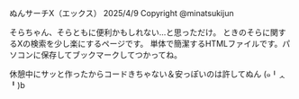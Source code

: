 ぬんサーチX（エックス）
2025/4/9 Copyright @minatsukijun

そらちゃん、そらともに便利かもしれない...と思っただけ。
ときのそらに関するXの検索を少し楽にするページです。
単体で簡潔するHTMLファイルです。パソコンに保存してブックマークしてつかってね。

休憩中にサッと作ったからコードきちゃない＆安っぽいのは許してぬん
(๑╹ᆺ╹)b
